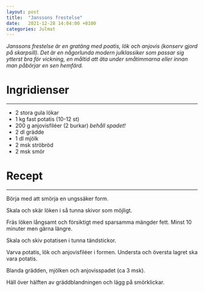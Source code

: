 ```yaml
---
layout: post
title:  "Janssons frestelse"
date:   2021-12-28 14:04:00 +0100
categories: Julmat
---
```


<em>
Janssons frestelse är en gratäng med poatis, lök och anjovis (konserv gjord på skarpsill).
Det är en någorlunda modern julklassiker som passar sig ytterst bra för vickning, en måltid att äta under småtimmarna eller innan man påbörjar en sen hemfärd.
</em>

# Ingridienser

---

- 2 stora gula lökar
- 1 kg fast potatis (10-12 st)
- 200 g anjovisfiléer (2 burkar) *behåll spadet!*
- 2 dl grädde
- 1 dl mjölk
- 2 msk ströbröd
- 2 msk smör

# Recept

---

Börja med att smörja en ungssäker form.

Skala och skär löken i så tunna skivor som möjligt.

Fräs löken långsamt och försiktigt med sparsamma mängder fett. Minst 10 minuter men gärna längre.

Skala och skiv potatisen i tunna tändstickor.

Varva potatis, lök och anjovisfiléer i formen. Understa och översta lagret ska vara potatis. 

Blanda grädden, mjölken och anjovisspadet (ca 3 msk).

Häll över hälften av gräddblandningen och lägg på smörklickar. 
